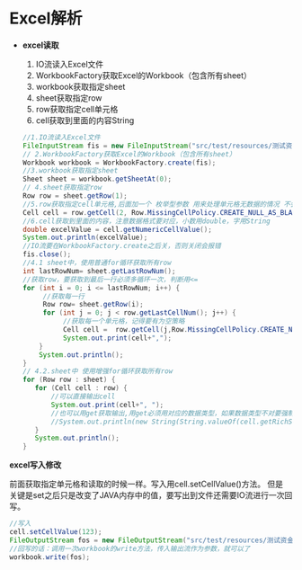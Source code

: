 # Excel解析

- **excel读取**
    1. IO流读入Excel文件
    2. WorkbookFactory获取Excel的Workbook（包含所有sheet）
    3. workbook获取指定sheet
    4. sheet获取指定row
    5. row获取指定cell单元格
    6. cell获取到里面的内容String
    
    ```java
    //1.IO流读入Excel文件
    FileInputStream fis = new FileInputStream("src/test/resources/测试资金消耗.xlsx");
    // 2.WorkbookFactory获取Excel的Workbook（包含所有sheet）
    Workbook workbook = WorkbookFactory.create(fis);
    //3.workbook获取指定sheet
    Sheet sheet = workbook.getSheetAt(0);
    // 4.sheet获取指定row
    Row row = sheet.getRow(1);
    //5.row获取指定cell单元格,后面加一个 枚举型参数 用来处理单元格无数据的情况 不会报错
    Cell cell = row.getCell(2, Row.MissingCellPolicy.CREATE_NULL_AS_BLANK);
    //6.cell获取到里面的内容，注意数据格式要对应，小数用double，字用String
    double excelValue = cell.getNumericCellValue();
    System.out.println(excelValue);
    //IO流要在WorkbookFactory.create之后关，否则关闭会报错
    fis.close();
    //4.1 sheet中，使用普通for循环获取所有row
    int lastRowNum= sheet.getLastRowNum();
    //获取row，要获取到最后一行必须多循环一次，判断用<=
    for (int i = 0; i <= lastRowNum; i++) {
         //获取每一行
         Row row= sheet.getRow(i);
         for (int j = 0; j < row.getLastCellNum(); j++) {
              //获取每一个单元格，记得要有为空策略
              Cell cell =  row.getCell(j,Row.MissingCellPolicy.CREATE_NULL_AS_BLANK);
              System.out.print(cell+",");
        }
        System.out.println();
    }
    // 4.2.sheet中 使用增强for循环获取所有row
    for (Row row : sheet) {
       for (Cell cell : row) {
           //可以直接输出cell
           System.out.print(cell+", ");
           //也可以用get获取输出,用get必须用对应的数据类型，如果数据类型不对要强制进行转换????怎么不对
           //System.out.println(new String(String.valueOf(cell.getRichStringCellValue())));
       }
       System.out.println();
    }
    ```
    

**excel写入修改**

前面获取指定单元格和读取的时候一样。写入用cell.setCellValue()方法。 但是 关键是set之后只是改变了JAVA内存中的值，要写出到文件还需要IO流进行一次回写。

```java
//写入
cell.setCellValue(123);
FileOutputStream fos = new FileOutputStream("src/test/resources/测试资金消耗.xlsx");
//回写的话：调用一次workbook的write方法，传入输出流作为参数，就可以了
workbook.write(fos);
```